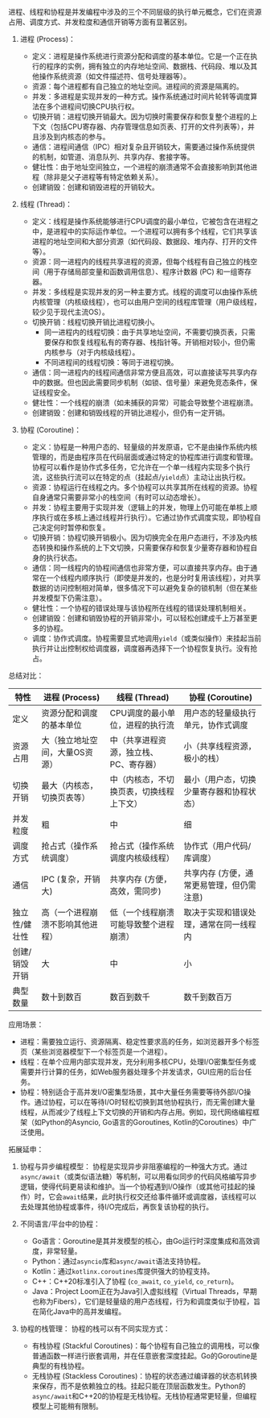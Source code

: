 
进程、线程和协程是并发编程中涉及的三个不同层级的执行单元概念，它们在资源占用、调度方式、并发粒度和通信开销等方面有显著区别。

1.  进程 (Process)：
    *   定义：进程是操作系统进行资源分配和调度的基本单位。它是一个正在执行的程序的实例，拥有独立的内存地址空间、数据栈、代码段、堆以及其他操作系统资源（如文件描述符、信号处理器等）。
    *   资源：每个进程都有自己独立的地址空间。进程间的资源是隔离的。
    *   并发：多进程是实现并发的一种方式。操作系统通过时间片轮转等调度算法在多个进程间切换CPU执行权。
    *   切换开销：进程切换开销最大。因为切换时需要保存和恢复整个进程的上下文（包括CPU寄存器、内存管理信息如页表、打开的文件列表等），并且涉及到内核态的参与。
    *   通信：进程间通信（IPC）相对复杂且开销较大，需要通过操作系统提供的机制，如管道、消息队列、共享内存、套接字等。
    *   健壮性：由于地址空间独立，一个进程的崩溃通常不会直接影响到其他进程（除非是父子进程等有特定依赖关系）。
    *   创建销毁：创建和销毁进程的开销较大。

2.  线程 (Thread)：
    *   定义：线程是操作系统能够进行CPU调度的最小单位，它被包含在进程之中，是进程中的实际运作单位。一个进程可以拥有多个线程，它们共享该进程的地址空间和大部分资源（如代码段、数据段、堆内存、打开的文件等）。
    *   资源：同一进程内的线程共享进程的资源，但每个线程有自己独立的栈空间（用于存储局部变量和函数调用信息）、程序计数器 (PC) 和一组寄存器。
    *   并发：多线程是实现并发的另一种主要方式。线程的调度可以由操作系统内核管理（内核级线程），也可以由用户空间的线程库管理（用户级线程，较少见于现代主流OS）。
    *   切换开销：线程切换开销比进程切换小。
        *   同一进程内的线程切换：由于共享地址空间，不需要切换页表，只需要保存和恢复线程私有的寄存器、栈指针等。开销相对较小，但仍需内核参与（对于内核级线程）。
        *   不同进程间的线程切换：等同于进程切换。
    *   通信：同一进程内的线程间通信非常方便且高效，可以直接读写共享内存中的数据。但也因此需要同步机制（如锁、信号量）来避免竞态条件，保证线程安全。
    *   健壮性：一个线程的崩溃（如未捕获的异常）可能会导致整个进程崩溃。
    *   创建销毁：创建和销毁线程的开销比进程小，但仍有一定开销。

3.  协程 (Coroutine)：
    *   定义：协程是一种用户态的、轻量级的并发原语，它不是由操作系统内核管理的，而是由程序员在代码层面或通过特定的协程库进行调度和管理。协程可以看作是协作式多任务，它允许在一个单一线程内实现多个执行流，这些执行流可以在特定的点（挂起点/`yield`点）主动让出执行权。
    *   资源：协程运行在线程之内。多个协程可以共享其所在线程的资源。协程自身通常只需要非常小的栈空间（有时可以动态增长）。
    *   并发：协程主要用于实现并发（逻辑上的并发，物理上仍可能在单核上顺序执行或在多核上通过线程并行执行）。它通过协作式调度实现，即协程自己决定何时暂停和恢复。
    *   切换开销：协程切换开销极小。因为切换完全在用户态进行，不涉及内核态转换和操作系统的上下文切换，只需要保存和恢复少量寄存器和协程自身的执行状态。
    *   通信：同一线程内的协程间通信也非常方便，可以直接共享内存。由于通常在一个线程内顺序执行（即使是并发的，也是分时复用该线程），对共享数据的访问控制相对简单，很多情况下可以避免复杂的锁机制（但在某些并发模型下仍需注意）。
    *   健壮性：一个协程的错误处理与该协程所在线程的错误处理机制相关。
    *   创建销毁：创建和销毁协程的开销非常小，可以轻松创建成千上万甚至更多的协程。
    *   调度：协作式调度。协程需要显式地调用`yield`（或类似操作）来挂起当前执行并让出控制权给调度器，调度器再选择下一个协程恢复执行。没有抢占。

总结对比：

| 特性         | 进程 (Process)                     | 线程 (Thread)                                   | 协程 (Coroutine)                                     |
|--------------|--------------------------------------|-------------------------------------------------|------------------------------------------------------|
| 定义         | 资源分配和调度的基本单位               | CPU调度的最小单位，进程的执行流                 | 用户态的轻量级执行单元，协作式调度                   |
| 资源占用     | 大（独立地址空间，大量OS资源）         | 中（共享进程资源，独立栈、PC、寄存器）         | 小（共享线程资源，极小的栈）                         |
| 切换开销     | 最大（内核态，切换页表等）             | 中（内核态，不切换页表，切换线程上下文）        | 最小（用户态，切换少量寄存器和协程状态）            |
| 并发粒度     | 粗                                   | 中                                              | 细                                                   |
| 调度方式     | 抢占式（操作系统调度）                 | 抢占式（操作系统调度内核级线程）                | 协作式（用户代码/库调度）                            |
| 通信         | IPC (复杂，开销大)                   | 共享内存 (方便，高效，需同步)                   | 共享内存 (方便，通常更易管理，但仍需注意)            |
| 独立性/健壮性 | 高（一个进程崩溃不影响其他进程）       | 低（一个线程崩溃可能导致整个进程崩溃）        | 取决于实现和错误处理，通常在同一线程内           |
| 创建/销毁开销| 大                                   | 中                                              | 小                                                   |
| 典型数量     | 数十到数百                           | 数百到数千                                      | 数千到数百万                                         |

应用场景：

*   进程：需要独立运行、资源隔离、稳定性要求高的任务，如浏览器开多个标签页（某些浏览器模型下一个标签页是一个进程）。
*   线程：在单个应用内部实现并发，充分利用多核CPU，处理I/O密集型任务或需要并行计算的任务，如Web服务器处理多个并发请求，GUI应用的后台任务。
*   协程：特别适合于高并发I/O密集型场景，其中大量任务需要等待外部I/O操作。通过协程，可以在等待I/O时轻松切换到其他协程执行，而无需创建大量线程，从而减少了线程上下文切换的开销和内存占用。例如，现代网络编程框架（如Python的Asyncio, Go语言的Goroutines, Kotlin的Coroutines）中广泛使用。


拓展延申：

1.  协程与异步编程模型：
    协程是实现异步非阻塞编程的一种强大方式。通过`async/await`（或类似语法糖）等机制，可以用看似同步的代码风格编写异步逻辑，使得代码更易读和维护。当一个协程遇到I/O操作（或其他可挂起的操作）时，它会`await`结果，此时执行权交还给事件循环或调度器，该线程可以去处理其他协程或事件，待I/O完成后，再恢复该协程的执行。

2.  不同语言/平台中的协程：
    *   Go语言：Goroutine是其并发模型的核心，由Go运行时深度集成和高效调度，非常轻量。
    *   Python：通过`asyncio`库和`async/await`语法支持协程。
    *   Kotlin：通过`kotlinx.coroutines`库提供强大的协程支持。
    *   C++：C++20标准引入了协程 (`co_await`, `co_yield`, `co_return`)。
    *   Java：Project Loom正在为Java引入虚拟线程（Virtual Threads，早期也称为Fibers），它们是轻量级的用户态线程，行为和调度类似于协程，旨在简化Java中的高并发编程。

3.  协程的栈管理：
    协程的栈可以有不同实现方式：
    *   有栈协程 (Stackful Coroutines)：每个协程有自己独立的调用栈，可以像普通函数一样进行嵌套调用，并在任意嵌套深度挂起。Go的Goroutine是典型的有栈协程。
    *   无栈协程 (Stackless Coroutines)：协程的状态通过编译器的状态机转换来保存，而不是依赖独立的栈。挂起只能在顶层函数发生。Python的`async/await`和C++20的协程是无栈协程。无栈协程通常更轻量，但编程模型上可能稍有限制。

